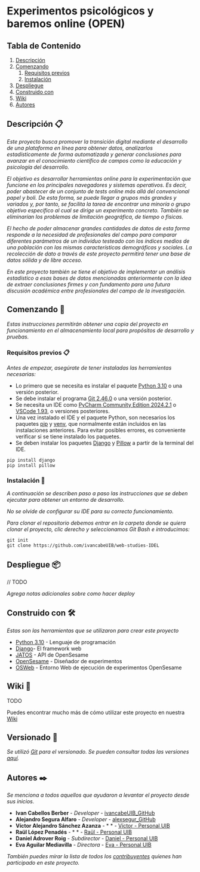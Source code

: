 # Experimentos psicológicos y baremos online (OPEN)

## Tabla de Contenido
1. [Descripción](#descripción-)
2. [Comenzando](#Comenzando-)
   1. [Requisitos previos](#requisitos-previos-)
   2. [Instalación](#instalación-)
4. [Despliegue](#despliegue-)
5. [Construido con](#construido-con-)
6. [Wiki](#wiki-)
7. [Autores](#autores-)

## Descripción 📋

_Este proyecto busca promover la transición digital mediante el desarrollo de una plataforma en línea para obtener datos, analizarlos estadísticamente de forma automatizada y generar conclusiones para avanzar en el conocimiento científico de campos como la educación y psicología del desarrollo._

_El objetivo es desarrollar herramientas online para la experimentación que funcione en los principales navegadores y sistemas operativos. Es decir, poder abastecer de un conjunto de tests online más allá del convencional papel y boli. De esta forma, se puede llegar a grupos más grandes y variados y, por tanto, se facilita la tarea de encontrar una minoría o grupo objetivo específico al cual se dirige un experimento concreto. También se eliminarían los problemas de limitación geográfica, de tiempo o físicas._ 

_El hecho de poder almacenar grandes cantidades de datos de esta forma responde a la necesidad de profesionales del campo para comparar diferentes parámetros de un individuo testeado con los índices medios de una población con las mismas características demográficas y sociales. La recolección de dato a través de este proyecto permitirá tener una base de datos sólida y de libre acceso._

_En este proyecto también se tiene el objetivo de implementar un análisis estadístico a esas bases de datos mencionadas anteriormente con la idea de extraer conclusiones firmes y con fundamento para una futura discusión académica entre profesionales del campo de la investigación._

## Comenzando 🚀

_Estas instrucciones permitirán obtener una copia del proyecto en funcionamiento en el almacenamiento local para propósitos de desarrollo y pruebas._


### Requisitos previos 📋

_Antes de empezar, asegúrate de tener instaladas las herramientas necesarias:_

* Lo primero que se necesita es instalar el paquete [Python 3.10](https://docs.python.org/es/3.10/using/windows.html) o una versión posterior.
* Se debe instalar el programa [Git 2.46.0](https://git-scm.com/downloads) o una versión posterior.
* Se necesita un IDE como [PyCharm Community Edition 2024.2.1](https://www.jetbrains.com/es-es/pycharm/download/?section=windows) o [VSCode 1.93](https://code.visualstudio.com/download), o versiones posteriores. 
* Una vez instalado el IDE y el paquete Python, son necesarios los paquetes [pip](https://pip.pypa.io/en/stable/installation/) y [venv](https://docs.python.org/3/library/venv.html), que normalmente están incluidos en las instalaciones anteriores. Para evitar posibles errores, es conveniente verificar si se tiene instalado los paquetes.
* Se deben instalar los paquetes [Django](https://www.djangoproject.com/) y [Pillow](https://python-pillow.org/) a partir de la terminal del IDE.
```
pip install django
pip install pillow
```


### Instalación 🔧

_A continuación se describen paso a paso las instrucciones que se deben ejecutar para obtener un entorno de desarrollo._

_No se olvide de configurar su IDE para su correcto funcionamiento._

_Para clonar el repositorio debemos entrar en la carpeta donde se quiera clonar el proyecto, clic derecho y seleccionamos Git Bash e introducimos:_

```
git init
git clone https://github.com/ivancabeUIB/web-studies-IDEL

```

## Despliegue 📦

// TODO

_Agrega notas adicionales sobre como hacer deploy_
 


## Construido con 🛠️

_Estas son las herramientas que se utilizaron para crear este proyecto_

* [Python 3.10](https://docs.python.org/es/3.10/using/windows.html) - Lenguaje de programación
* [Django](https://www.djangoproject.com/)- El framework web
* [JATOS](https://www.jatos.org/) - API de OpenSesame
* [OpenSesame](https://www.opensesame.com/es/home) - Diseñador de experimentos
* [OSWeb]() - Entorno Web de ejecución de experimentos OpenSesame

## Wiki 📖

TODO

Puedes encontrar mucho más de cómo utilizar este proyecto en nuestra [Wiki](https://github.com/tu/proyecto/wiki)

## Versionado 📌

_Se utilizó [Git](https://github.com/) para el versionado. Se pueden consultar todas las versiones [aquí](https://github.com/ivancabeUIB/web-studies-IDEL)._

## Autores ✒️

_Se menciona a todos aquellos que ayudaron a levantar el proyecto desde sus inicios._

* **Ivan Cabellos Berber** - *Developer* - [ivancabeUIB_GitHub](https://github.com/ivancabeUIB)
* **Alejandro Segura Alfaro** - *Developer* - [alexsegur_GitHub](https://github.com/alexsegur)
* **Víctor Alejandro Sánchez Azanza** - * * - [Víctor - Personal UIB](https://#fulanito-de-tal)
* **Raül López Penadés** - * * - [Raül - Personal UIB](https://www.uib.es/es/personal/ABjMwMjc4NA/)
* **Daniel Adrover Roig** - *Subdirector* - [Daniel - Personal UIB](https://www.uib.es/es/personal/ABjE5MzQzNg/)
* **Eva Aguilar Mediavilla** - *Directora* - [Eva - Personal UIB](https://www.uib.es/es/personal/ABTE1MjY1/)

_También puedes mirar la lista de todos los [contribuyentes](https://github.com/your/project/contributors) quíenes han participado en este proyecto._ 